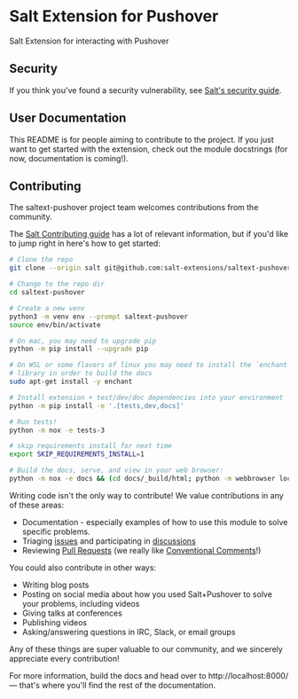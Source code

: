 # Salt Extension for Pushover

Salt Extension for interacting with Pushover

## Security

If you think you've found a security vulnerability, see
[Salt's security guide][security].

## User Documentation

This README is for people aiming to contribute to the project.
If you just want to get started with the extension, check out the
module docstrings (for now, documentation is coming!).

## Contributing

The saltext-pushover project team welcomes contributions from the community.

The [Salt Contributing guide][salt-contributing] has a lot of relevant
information, but if you'd like to jump right in here's how to get started:


```bash
# Clone the repo
git clone --origin salt git@github.com:salt-extensions/saltext-pushover.git

# Change to the repo dir
cd saltext-pushover

# Create a new venv
python3 -m venv env --prompt saltext-pushover
source env/bin/activate

# On mac, you may need to upgrade pip
python -m pip install --upgrade pip

# On WSL or some flavors of linux you may need to install the `enchant`
# library in order to build the docs
sudo apt-get install -y enchant

# Install extension + test/dev/doc dependencies into your environment
python -m pip install -e '.[tests,dev,docs]'

# Run tests!
python -m nox -e tests-3

# skip requirements install for next time
export SKIP_REQUIREMENTS_INSTALL=1

# Build the docs, serve, and view in your web browser:
python -m nox -e docs && (cd docs/_build/html; python -m webbrowser localhost:8000; python -m http.server; cd -)
```

Writing code isn't the only way to contribute! We value contributions in any of
these areas:

* Documentation - especially examples of how to use this module to solve
  specific problems.
* Triaging [issues][issues] and participating in [discussions][discussions]
* Reviewing [Pull Requests][PRs] (we really like
  [Conventional Comments][comments]!)

You could also contribute in other ways:

* Writing blog posts
* Posting on social media about how you used Salt+Pushover to solve your
  problems, including videos
* Giving talks at conferences
* Publishing videos
* Asking/answering questions in IRC, Slack, or email groups

Any of these things are super valuable to our community, and we sincerely
appreciate every contribution!


For more information, build the docs and head over to http://localhost:8000/ —
that's where you'll find the rest of the documentation.


[security]: https://github.com/saltstack/salt/blob/master/SECURITY.md
[salt-contributing]: https://docs.saltproject.io/en/master/topics/development/contributing.html
[issues]: https://github.com/salt-extensions/saltext-pushover/issues
[PRs]: https://github.com/salt-extensions/saltext-pushover/pulls
[discussions]: https://github.com/salt-extensions/saltext-pushover/discussions
[comments]: https://conventionalcomments.org/
